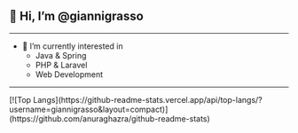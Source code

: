 ## 👋 Hi, I’m @giannigrasso
<hr>

- 👀 I’m currently interested in
  - Java & Spring
  - PHP & Laravel
  - Web Development

<hr>
[![Top Langs](https://github-readme-stats.vercel.app/api/top-langs/?username=giannigrasso&layout=compact)](https://github.com/anuraghazra/github-readme-stats)

<!---
giannigrasso/giannigrasso is a ✨ special ✨ repository because its `README.md` (this file) appears on your GitHub profile.
You can click the Preview link to take a look at your changes.
--->
